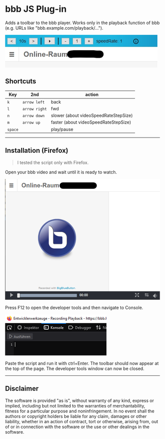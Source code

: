 # bbb JS Plug-in

Adds a toolbar to the bbb player. Works only in the playback function of bbb (e.g. URLs like "bbb.example.com/playback/...").

![](./00_readme_assets/final.png)

## Shortcuts
Key | 2nd | action
--- | --- | ---
`k` | `arrow left` | back
`l` | `arrow right` | fwd
`n` | `arrow down` | slower (about videoSpeedRateStepSize)
`m` | `arrow up` | faster (about videoSpeedRateStepSize)
`space` |  | play/pause

---

## Installation (Firefox)

> I tested the script only with Firefox.

Open your bbb video and wait until it is ready to watch.

![](./00_readme_assets/bbbReady.png)

Press F12 to open the developer tools and then navigate to Console.

![](./00_readme_assets/firefoxKonsole.png)

Paste the script and run it with ctrl+Enter. The toolbar should now appear at the top of the page. The developer tools window can now be closed.

---

## Disclaimer

The software is provided "as is", without warranty of any kind, express or implied, including but not limited to the warranties of merchantability, fitness for a particular purpose and noninfringement. In no event shall the authors or copyright holders be liable for any claim, damages or other liability, whether in an action of contract, tort or otherwise, arising from, out of or in connection with the software or the use or other dealings in the software.

